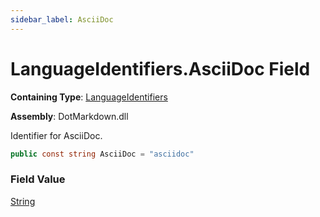 ```yaml
---
sidebar_label: AsciiDoc
---
```


# LanguageIdentifiers\.AsciiDoc Field

**Containing Type**: [LanguageIdentifiers](../index.md)

**Assembly**: DotMarkdown\.dll

  
Identifier for AsciiDoc\.

```csharp
public const string AsciiDoc = "asciidoc"
```

### Field Value

[String](https://docs.microsoft.com/en-us/dotnet/api/system.string)

